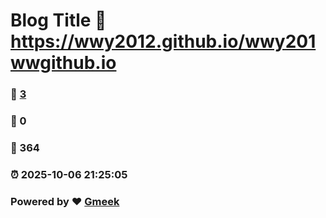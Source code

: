 # Blog Title :link: https://wwy2012.github.io/wwy201wwgithub.io 
### :page_facing_up: [3](https://wwy2012.github.io/wwy201wwgithub.io/tag.html) 
### :speech_balloon: 0 
### :hibiscus: 364 
### :alarm_clock: 2025-10-06 21:25:05 
### Powered by :heart: [Gmeek](https://github.com/Meekdai/Gmeek)
